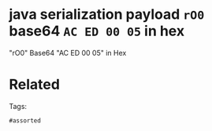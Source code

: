 # java serialization payload `rO0` base64 `AC ED 00 05` in hex
"rO0" Base64
"AC ED 00 05" in Hex

# Related


Tags:

    #assorted

